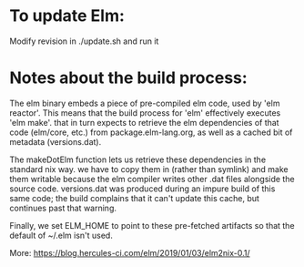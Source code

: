 # To update Elm:

Modify revision in ./update.sh and run it

# Notes about the build process:

The elm binary embeds a piece of pre-compiled elm code, used by 'elm
reactor'. This means that the build process for 'elm' effectively
executes 'elm make'. that in turn expects to retrieve the elm
dependencies of that code (elm/core, etc.) from
package.elm-lang.org, as well as a cached bit of metadata
(versions.dat).

The makeDotElm function lets us retrieve these dependencies in the
standard nix way. we have to copy them in (rather than symlink) and
make them writable because the elm compiler writes other .dat files
alongside the source code. versions.dat was produced during an
impure build of this same code; the build complains that it can't
update this cache, but continues past that warning.

Finally, we set ELM_HOME to point to these pre-fetched artifacts so
that the default of ~/.elm isn't used.

More: https://blog.hercules-ci.com/elm/2019/01/03/elm2nix-0.1/
